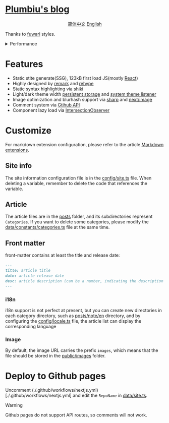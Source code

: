 # [Plumbiu's blog](https://blog.plumbiu.top/)

<p align="center">
  <a href="/README.md">简体中文</a>
  <a href="/README-en.md">English</a>
</p>

Thanks to [fuwari](https://github.com/saicaca/fuwari) styles.

<details>

<summary>Performance</summary>

**Phone:**
![phone-scores](./assets/phone-scores.webp)

**PC:**
![pc-scores](./assets/pc-scores.webp)

</details>

# Features

- Static stite generate(SSG), 123kB first load JS(mostly [React][])
- Highly designed by [remark][] and [rehype][]
- Static syntax highlighting via [shiki][]
- Light/dark theme width [persistent storage][] and [system theme listener][]
- Image optimization and blurhash support via [sharp][] and [next/image][]
- Comment system via [Gtihub API][]
- Component lazy load via [IntersectionObserver][]

# Customize

For markdown extension configuration, please refer to the article [Markdown extensions](https://blog.plumbiu.top/posts/note/custom-component).

## Site info

The site information configuration file is in the [config/site.ts](/config/site.ts) file. When deleting a variable, remember to delete the code that references the variable.

## Article

The article files are in the [posts](/posts/) folder, and its subdirectories represent `Categories`. If you want to delete some categories, please modify the [data/constants/categories.ts](/data/constants/categories.ts) file at the same time.

## Front matter

front-matter contains at least the title and release date:

```markdown
---
title: article title
date: article release date
desc: article description (can be a number, indicating the description of the line in the text)
---
```

### i18n

i18n support is not perfect at present, but you can create new directories in each category directory, such as [posts/note/en](/posts/note/en) directory, and by configuring the [config/locale.ts](/config/locale.ts) file, the article list can display the corresponding language

### Image

By default, the image URL carries the prefix `images`, which means that the file should be stored in the [public/images](/public/images/) folder.

# Deploy to Github pages

Uncomment (./.github/workflows/nextjs.yml)[./.github/workflows/nextjs.yml] and edit the `RepoName` in [data/site.ts](/data/site.ts).

> [!WARNING]
> Github pages do not support API routes, so comments will not work.

<!-- Definitions -->

[React]: https://github.com/facebook/react
[rehype]: https://github.com/rehypejs/rehype
[remark]: https://github.com/remarkjs/remark
[shiki]: https://github.com/shikijs/shiki
[persistent storage]: https://developer.mozilla.org/en-US/docs/Web/API/Window/localStorage
[system theme listener]: https://developer.mozilla.org/en-US/docs/Web/API/Window/matchMedia
[sharp]: https://github.com/lovell/sharp
[next/image]: https://nextjs.org/docs/basic-features/image-optimization
[Gtihub API]: https://docs.github.com/zh/rest
[remark-directive]: https://github.com/remarkjs/remark-directive
[IntersectionObserver]: https://developer.mozilla.org/en-US/docs/Web/API/IntersectionObserver

